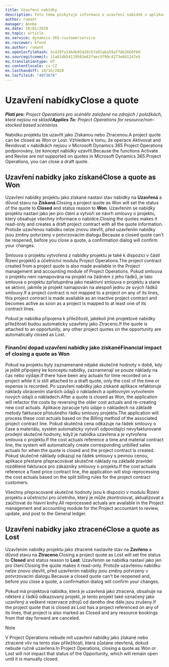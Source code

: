 ```yaml
---
title: Uzavření nabídky
description: Toto téma poskytuje informace o uzavření nabídek v aplikaci Project Operations.
author: rumant
manager: Annbe
ms.date: 10/01/2020
ms.topic: article
ms.service: dynamics-365-customerservice
ms.reviewer: kfend
ms.author: rumant
ms.openlocfilehash: 3c429fa14b4b95420c67a91a6a59af7db2660f68
ms.sourcegitcommit: 11a61db54119503e82faec5f99c4273e8d1247e5
ms.translationtype: HT
ms.contentlocale: cs-CZ
ms.lasthandoff: 10/16/2020
ms.locfileid: "4073678"
---
```

# <a name="close-a-quote"></a><span data-ttu-id="39713-103">Uzavření nabídky</span><span class="sxs-lookup"><span data-stu-id="39713-103">Close a quote</span></span>

<span data-ttu-id="39713-104">_**Platí pro:** Project Operations pro scénáře založené na zdrojích / položkách, které nejsou na skladě_</span><span class="sxs-lookup"><span data-stu-id="39713-104">_**Applies To:** Project Operations for resource/non-stocked based scenarios_</span></span>

<span data-ttu-id="39713-105">Nabídku projektu lze uzavřít jako Získanou nebo Ztracenou.</span><span class="sxs-lookup"><span data-stu-id="39713-105">A project quote can be closed as Won or Lost.</span></span> <span data-ttu-id="39713-106">Vzhledem k tomu, že operace Aktivovat and Revidovat v nabídkách nejsou v Microsoft Dynamics 365 Project Operations podporovány, lze koncept nabídky uzavřít.</span><span class="sxs-lookup"><span data-stu-id="39713-106">Because the functions Activate and Revise are not supported on quotes in Microsoft Dynamics 365 Project Operations, you can close a draft quote.</span></span>

## <a name="close-a-quote-as-won"></a><span data-ttu-id="39713-107">Uzavření nabídky jako získané</span><span class="sxs-lookup"><span data-stu-id="39713-107">Close a quote as Won</span></span>

<span data-ttu-id="39713-108">Uzavření nabídky projektu jako získané nastaví stav nabídky na **Uzavřená** a důvod stavu na **Získaná**.</span><span class="sxs-lookup"><span data-stu-id="39713-108">Closing a project quote as Won will set the status of the quote to **Closed** and status reason to **Won**.</span></span> <span data-ttu-id="39713-109">Uzavřením se nabídky projektu nastaví jako jen pro čtení a vytvoří se návrh smlouvy o projektu, který obsahuje všechny informace o nabídce.</span><span class="sxs-lookup"><span data-stu-id="39713-109">Closing the quotes makes it read-only and creates a draft project contract with all the quote information.</span></span> <span data-ttu-id="39713-110">Protože uzavřenou nabídku nelze znovu otevřít, před uzavřením nabídky jsou změny potvrzeny v potvrzovacím dialogu.</span><span class="sxs-lookup"><span data-stu-id="39713-110">Because a closed quote can't be reopened, before you close a quote, a confirmation dialog will confirm your changes.</span></span>

<span data-ttu-id="39713-111">Smlouva o projektu vytvořená z nabídky projektu je také k dispozici v části Řízení projektů a účetnictví modulu Project Operations.</span><span class="sxs-lookup"><span data-stu-id="39713-111">The project contract created from a project quote is also made available in the Project management and accounting module of Project Operations.</span></span> <span data-ttu-id="39713-112">Pokud smlouva o projektu není namapována na projekt na žádném z jeho řádků, je tato smlouva o projektu zpřístupněna jako neaktivní smlouva o projektu a stane se aktivní, jakmile je projekt namapován na alespoň jednu ze svých řádků smlouvy.</span><span class="sxs-lookup"><span data-stu-id="39713-112">If a project contract is not mapped to a project on any of its lines, this project contract is made available as an inactive project contract and becomes active as soon as a project is mapped to at least one of its contract lines.</span></span>

<span data-ttu-id="39713-113">Pokud je nabídka připojena k příležitosti, jakékoli jiné projektové nabídky příležitosti budou automaticky uzavřeny jako Ztraceno.</span><span class="sxs-lookup"><span data-stu-id="39713-113">If the quote is attached to an opportunity, any other project quotes on the opportunity are automatically closed as Lost.</span></span>

### <a name="financial-impact-of-closing-a-quote-as-won"></a><span data-ttu-id="39713-114">Finanční dopad uzavření nabídky jako získané</span><span class="sxs-lookup"><span data-stu-id="39713-114">Financial impact of closing a quote as Won</span></span>

<span data-ttu-id="39713-115">Pokud na projektu byly zaznamenané nějaké skutečné hodnoty v době, kdy je ještě připojený ke konceptu nabídky, zaznamenají se pouze náklady na čas nebo výdaje.</span><span class="sxs-lookup"><span data-stu-id="39713-115">If there have been any actuals for time recorded on a project while it is still attached to a draft quote, only the cost of the time or expense is recorded.</span></span> <span data-ttu-id="39713-116">Po uzavření nabídky jako získané aplikace refaktoruje náklady obrácením starších údajů o nákladech a opětovným vytvořením nových údajů o nákladech.</span><span class="sxs-lookup"><span data-stu-id="39713-116">After a quote is closed as Won, the application will refactor the costs by reversing the older cost actuals and re-creating new cost actuals.</span></span> <span data-ttu-id="39713-117">Aplikace zpracuje tyto údaje o nákladech na základě metody fakturace příslušného řádku smlouvy projektu.</span><span class="sxs-lookup"><span data-stu-id="39713-117">The application will process these cost actuals based on the Billing method of the associated project contract line.</span></span> <span data-ttu-id="39713-118">Pokud skutečná cena odkazuje na řádek smlouvy o čase a materiálu, systém automaticky vytvoří odpovídající nevyfakturované prodejní skutečné hodnoty, když je nabídka uzavřena a je vytvořena smlouva o projektu.</span><span class="sxs-lookup"><span data-stu-id="39713-118">If the cost actuals reference a time and material contract line, the system will automatically create corresponding unbilled sales actuals for when the quote is closed and the project contract is created.</span></span> <span data-ttu-id="39713-119">Pokud skutečné náklady odkazují na řádek smlouvy s pevnou cenou, aplikace přestane přepracovávat skutečné náklady na základě pravidel rozdělené fakturace pro zákazníky smlouvy o projektu.</span><span class="sxs-lookup"><span data-stu-id="39713-119">If the cost actuals reference a fixed price contract line, the application will stop reprocessing the cost actuals based on the split billing rules for the project contract customers.</span></span>

<span data-ttu-id="39713-120">Všechny přepracované skutečné hodnoty jsou k dispozici v modulu Řízení projektu a účetnictví pro účetního, který je může zkontrolovat, aktualizovat a zaúčtovat do hlavní knihy.</span><span class="sxs-lookup"><span data-stu-id="39713-120">All reprocessed actuals are available in the Project management and accounting module for the Project accountant to review, update, and post to the General ledger.</span></span> 

## <a name="close-a-quote-as-lost"></a><span data-ttu-id="39713-121">Uzavření nabídky jako ztracené</span><span class="sxs-lookup"><span data-stu-id="39713-121">Close a quote as Lost</span></span>

<span data-ttu-id="39713-122">Uzavřením nabídky projektu jako ztracené nastavíte stav na **Zavřeno** a důvod stavu na **Ztraceno**.</span><span class="sxs-lookup"><span data-stu-id="39713-122">Closing a project quote as Lost will set the status to **Closed** and status reason to **Lost**.</span></span> <span data-ttu-id="39713-123">Uzavřením se nabídka nastaví jako jen pro čtení.</span><span class="sxs-lookup"><span data-stu-id="39713-123">Closing the quote makes it read-only.</span></span> <span data-ttu-id="39713-124">Protože uzavřenou nabídku nelze znovu otevřít, před uzavřením nabídky jsou změny potvrzeny v potvrzovacím dialogu.</span><span class="sxs-lookup"><span data-stu-id="39713-124">Because a closed quote can't be reopened and, before you close a quote, a confirmation dialog will confirm your changes.</span></span>

<span data-ttu-id="39713-125">Pokud má projektová nabídka, která je uzavřená jako ztracená, obsahuje na některé z řádků odkazovaný projekt, je tento projekt také označený jako uzavřený a veškeré rezervace zdrojů od daného dne dále jsou zrušeny.</span><span class="sxs-lookup"><span data-stu-id="39713-125">If the project quote that is closed as Lost has a project referenced on any of its lines, that project is also marked as Closed and any resource bookings from that day forward are canceled.</span></span>

> [!NOTE]
> <span data-ttu-id="39713-126">V Project Operations nebude mít uzavření nabídky jako získané nebo ztracené vliv na tento stav příležitosti, která zůstane otevřená, dokud nebude ručně uzavřena.</span><span class="sxs-lookup"><span data-stu-id="39713-126">In Project Operations, closing a quote as Won or Lost will not impact that status of the Opportunity, which will remain open until it is manually closed.</span></span>
